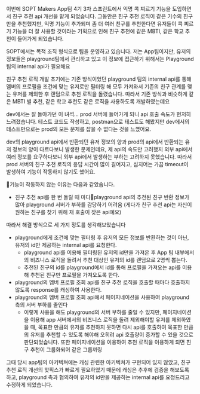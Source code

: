 이번에 SOPT Makers App팀 4기 3차 스프린트에서 익명 콕 찌르기 기능을 도입하면서 친구 추천 api 개선을 맡게 되었습니다. 
그동안은 친구 추천 로직이 같은 기수의 친구만을 추천했지만, 익명 기능이 추가되며 좀 더 여러 친구를 추천한다면 유저들이 콕 찌르기 기능을 더 잘 사용할 것이라는 기획으로 인해 친구 추천에 같은 MBTI, 같은 학교 추천이 들어가게 되었습니다.

SOPT에서는 목적 조직 형식으로 팀을 운영하고 있습니다. 저는 App팀이지만, 유저의 정보들은 playground팀에서 관리하고 있고 이 정보에 접근하기 위해서는 Playground 팀의 internal api가 필요해요

친구 추천 로직 개발 초기에는 기존 방식이었던 playground 팀의 internal api를 통해 멤버의 프로필을 조건에 맞는 유저로만 필터링 해 모두 가져와서 기존의 친구 관계를 맺는 유저를 제외한 후 랜덤으로 추천 로직을 돌렸습니다. 따라서 기존 방식과 비슷하게 같은 MBTI 별 추천, 같은 학교 추천도 같은 로직을 사용하도록 개발하였는데요

dev에서는 잘 돌아가던 이 녀석... prod 서버에 들어가게 되니 api 호출 속도가 현저히 느려졌습니다.
테스트 코드도 작성하고, postman으로 테스트도 해봤지만 dev에서의 테스트만으로는 prod의 모든 문제를 잡을 수 없다는 것을 느꼈어요.

dev의 playground api에서 반환되던 유저 정보의 양과 prod의 api에서 반환되는 유저 정보의 양이 다르다보니 발생한 문제인데요, 제 api의 속도만 고려했지 외부 api에서 여러 정보를 요구하다보니 외부 api에서 발생하는 부하는 고려하지 못했습니다. 따라서 prod 서버의 친구 추천 로직의 응답 시간이 많이 길어지고, 심지어는 가끔 timeout이 발생하여 기능이 작동하지 않기도 했어요.

기능이 작동하지 않는 이유는 다음과 같았습니다.
- 친구 추천 api를 한 번 돌릴 때 마다playground api의 추천된 친구 반환 정보가 많아 playground 서버가 부하를 감당하기 어려움 (게다가 친구 추천 api는 자신이 원하는 친구를 찾기 위해 재 호출이 잦은 api예요)

따라서 해결 방식으로 세 가지 정도를 생각해보았습니다
- playground에게 조건에 맞는 필터링 후 유저의 모든 정보를 반환하는 것이 아닌, 유저의 id만 제공하는 internal api를 요청한다.
	- playground api를 이용해 필터링된 유저의 id만을 가져온 후 App 팀 내부에서의 비즈니스 로직을 돌려서 추천 대상인 유저의 id를 랜덤으로 2명씩 뽑는다.
	- 추천된 친구의 id를 playground에서 id를 통해 프로필을 가져오는 api를 이용해 추천된 친구만 프로필을 가져오도록 한다.
- playground의 멤버 프로필 조회 api를 친구 추천 로직을 호출할 때마다 호출하지 않도록 response를 캐싱하여 사용한다.
- playground의 멤버 프로필 조회 api에서 페이지네이션을 사용하여 playground 측의 서버 부하를 줄인다
	- 이렇게 사용을 해도 playground의 서버 부하를 줄일 수 있지만, 페이지네이션을 이용해 app 서버에서의 비즈니스 로직을 돌려 제외해야할 유저를 제외하였을 때, 목표한 만큼의 유저를 추천하지 못하면 다시 api를 호출하여 목표한 만큼의 유저를 추천할 수 있도록 해야해 오히려 api 호출량이 증가할 수 있을 것으로 판단되었습니다.
	  또한 페이지네이션을 이용하여 추천 로직을 이용하게 되면 친구 추천이 그룹화되어 같은 그룹끼링

그때 당시 app팀의 아키텍쳐에는 캐싱 관련한 아키텍쳐가 구현되어 있지 않았고, 친구 추천 로직 개선의 핫픽스가 빠르게 필요하였기 때문에 캐싱은 추후에 검증을 해보도록 하고, playground 측과 협의하여 유저의 id만을 제공하는 internal api를 요청드리고 수정하게 되었습니다.
